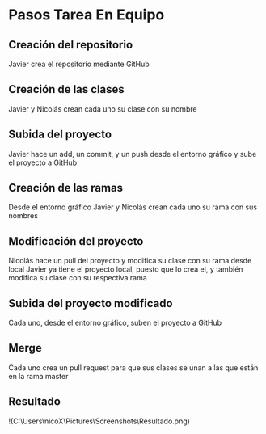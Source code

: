# Pasos Tarea En Equipo

## Creación del repositorio

Javier crea el repositorio mediante GitHub

## Creación de las clases

Javier y Nicolás crean cada uno su clase con su nombre

## Subida del proyecto

Javier hace un add, un commit, y un push desde el entorno gráfico y sube el proyecto a GitHub

## Creación de las ramas

Desde el entorno gráfico Javier y Nicolás crean cada uno su rama con sus nombres

## Modificación del proyecto

Nicolás hace un pull del proyecto y modifica su clase con su rama desde local
Javier ya tiene el proyecto local, puesto que lo crea el, y también modifica su clase con su respectiva rama

## Subida del proyecto modificado

Cada uno, desde el entorno gráfico, suben el proyecto a GitHub

## Merge

Cada uno crea un pull request para que sus clases se unan a las que están en la rama master

## Resultado

!(C:\Users\nicoX\Pictures\Screenshots\Resultado.png)
